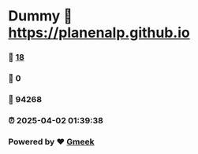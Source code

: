 # Dummy :link: https://planenalp.github.io 
### :page_facing_up: [18](https://planenalp.github.io/tag.html) 
### :speech_balloon: 0 
### :hibiscus: 94268 
### :alarm_clock: 2025-04-02 01:39:38 
### Powered by :heart: [Gmeek](https://github.com/Meekdai/Gmeek)
